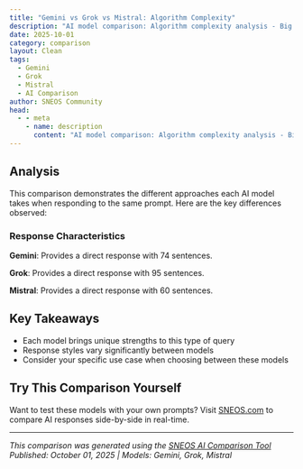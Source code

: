 ```yaml
---
title: "Gemini vs Grok vs Mistral: Algorithm Complexity"
description: "AI model comparison: Algorithm complexity analysis - Big O notation and efficiency..."
date: 2025-10-01
category: comparison
layout: Clean
tags:
  - Gemini
  - Grok
  - Mistral
  - AI Comparison
author: SNEOS Community
head:
  - - meta
    - name: description
      content: "AI model comparison: Algorithm complexity analysis - Big O notation and efficiency..."
---
```


<ChatComparison
  title="Gemini vs Grok vs Mistral: Algorithm Complexity"
  prompt="Algorithm complexity analysis - Big O notation and efficiency"
  :responses='{
    "Gemini": "## Algorithm Complexity Analysis: Big O Notation and Efficiency\n\nAlgorithm complexity analysis is a crucial part of computer science. It allows us to understand how an algorithm\u0027s performance (specifically, its running time and memory usage) scales with the size of the input.  This understanding helps us choose the most efficient algorithms for solving a particular problem, especially when dealing with large datasets.\n\n**Key Concepts:**\n\n* **Algorithm:** A well-defined set of instructions to solve a specific problem.\n* **Complexity:**  A measure of the resources (time or space) an algorithm requires as a function of the input size.\n* **Input Size (n):** A measure of the amount of data the algorithm processes (e.g., the number of elements in a list, the size of a matrix, the number of nodes in a graph).\n* **Big O Notation (O):** A mathematical notation used to classify algorithms according to how their running time or space requirements grow as the input size grows.  It describes the *upper bound* of the algorithm\u0027s growth rate. It focuses on the *dominant term* in the growth.\n\n**Why is Complexity Analysis Important?**\n\n* **Predict Performance:** Understand how an algorithm will behave with large inputs.\n* **Compare Algorithms:** Choose the most efficient algorithm for a given task.\n* **Identify Bottlenecks:** Pinpoint areas where performance improvements can be made.\n* **Design Better Algorithms:**  Inform the design process to create algorithms with better scaling properties.\n\n**Big O Notation Explained:**\n\nBig O notation expresses the *asymptotic* behavior of an algorithm.  It describes how the running time or space usage *grows* as the input size approaches infinity.  It ignores constant factors and lower-order terms because they become insignificant for large input sizes.\n\n**Common Big O Classes (from best to worst):**\n\n* **O(1) - Constant Time:** The algorithm\u0027s running time is independent of the input size.  It takes the same amount of time regardless of how large the input is.\n\n   * **Example:** Accessing an element in an array by its index.\n\n* **O(log n) - Logarithmic Time:** The running time grows proportionally to the logarithm of the input size. This is often seen in algorithms that divide the problem in half at each step.\n\n   * **Example:** Binary search in a sorted array.\n\n* **O(n) - Linear Time:** The running time grows linearly with the input size.  Each element in the input is typically processed once.\n\n   * **Example:** Searching for an element in an unsorted array.\n\n* **O(n log n) - Linearithmic Time:** A combination of linear and logarithmic time.  Often seen in efficient sorting algorithms.\n\n   * **Example:** Merge sort, Heap sort.\n\n* **O(n\u003Csup\u003E2\u003C/sup\u003E) - Quadratic Time:** The running time grows quadratically with the input size.  Often seen in nested loops where each element is compared with every other element.\n\n   * **Example:** Bubble sort, Insertion sort.\n\n* **O(n\u003Csup\u003E3\u003C/sup\u003E) - Cubic Time:** The running time grows cubically with the input size.  Often seen in algorithms involving three nested loops.\n\n   * **Example:** Multiplying two n x n matrices using the naive algorithm.\n\n* **O(2\u003Csup\u003En\u003C/sup\u003E) - Exponential Time:** The running time grows exponentially with the input size.  These algorithms quickly become impractical for even moderately sized inputs.\n\n   * **Example:** Finding all possible subsets of a set, brute-force solution to the Traveling Salesperson Problem.\n\n* **O(n!) - Factorial Time:** The running time grows factorially with the input size.  These algorithms are extremely inefficient and only suitable for very small inputs.\n\n   * **Example:** Generating all possible permutations of a list.\n\n**Important Considerations:**\n\n* **Best, Average, and Worst-Case Complexity:**  An algorithm may have different performance characteristics depending on the specific input data.\n    * **Best-case:** The most favorable input leads to the fastest execution.\n    * **Average-case:** The expected performance over all possible inputs.\n    * **Worst-case:** The least favorable input leads to the slowest execution.  Big O notation typically describes the *worst-case* complexity.\n* **Space Complexity:**  Big O notation can also be used to analyze the *space complexity* of an algorithm, which measures the amount of memory the algorithm requires as a function of the input size.\n* **Constants and Lower-Order Terms:**  Big O notation ignores constant factors and lower-order terms.  However, in practice, these factors can still have a significant impact on performance for small input sizes.\n* **Practical vs. Theoretical Complexity:**  While Big O notation provides a theoretical understanding of an algorithm\u0027s scalability, it\u0027s important to consider practical factors such as hardware limitations, programming language characteristics, and specific input data distributions when evaluating real-world performance.\n\n**How to Determine Big O Complexity:**\n\n1. **Identify the dominant operation:**  Determine which operation is executed the most frequently as the input size grows.\n2. **Count the number of times the dominant operation is executed:** Express this count as a function of the input size (n).\n3. **Drop constants and lower-order terms:** Simplify the function to its dominant term.\n4. **Express the complexity using Big O notation:**\n\n**Example 1: Finding the maximum element in an array:**\n\n\u0060\u0060\u0060python\ndef find_max(arr):\n  max_val = arr[0]\n  for i in range(1, len(arr)):\n    if arr[i] \u003E max_val:\n      max_val = arr[i]\n  return max_val\n\u0060\u0060\u0060\n\n* **Dominant operation:** Comparison \u0060arr[i] \u003E max_val\u0060\n* **Number of comparisons:** \u0060n - 1\u0060, where \u0060n\u0060 is the length of the array.\n* **Big O complexity:** O(n) - Linear time.  Each element in the array is visited and compared at most once.\n\n**Example 2: Nested loops:**\n\n\u0060\u0060\u0060python\ndef print_pairs(arr):\n  for i in range(len(arr)):\n    for j in range(len(arr)):\n      print(arr[i], arr[j])\n\u0060\u0060\u0060\n\n* **Dominant operation:** \u0060print(arr[i], arr[j])\u0060\n* **Number of print statements:** \u0060n * n = n^2\u0060, where \u0060n\u0060 is the length of the array.\n* **Big O complexity:** O(n\u003Csup\u003E2\u003C/sup\u003E) - Quadratic time.  The inner loop executes \u0060n\u0060 times for each iteration of the outer loop.\n\n**Example 3: Binary Search:**\n\n\u0060\u0060\u0060python\ndef binary_search(arr, target):\n  low = 0\n  high = len(arr) - 1\n  while low \u003C= high:\n    mid = (low \u002B high) // 2\n    if arr[mid] == target:\n      return mid\n    elif arr[mid] \u003C target:\n      low = mid \u002B 1\n    else:\n      high = mid - 1\n  return -1\n\u0060\u0060\u0060\n\n* **Dominant operation:** Comparison (\u0060arr[mid] == target\u0060, \u0060arr[mid] \u003C target\u0060, \u0060arr[mid] \u003E target\u0060)\n* **Number of comparisons:** In the worst case, the search space is halved in each iteration.  The number of iterations is roughly log\u003Csub\u003E2\u003C/sub\u003E(n).\n* **Big O complexity:** O(log n) - Logarithmic time.\n\n**Conclusion:**\n\nUnderstanding algorithm complexity analysis and Big O notation is essential for writing efficient and scalable code. By analyzing the time and space requirements of different algorithms, you can make informed decisions about which algorithms are best suited for specific tasks, especially when dealing with large datasets. Remember to consider the best, average, and worst-case complexities, as well as the practical implications of constants and lower-order terms. While Big O notation provides a theoretical framework, real-world performance can be influenced by various factors.\n",
    "Grok": "Algorithm complexity analysis is a critical concept in computer science that helps us understand the efficiency of an algorithm in terms of time and space as the input size grows. Big O notation is the most commonly used tool to describe the performance or complexity of an algorithm.\n\n### What is Big O Notation?\nBig O notation is a mathematical notation used to describe the **worst-case scenario** of an algorithm\u0027s time or space complexity as the input size (\u0060n\u0060) approaches infinity. It provides an upper bound on the growth rate of the algorithm\u0027s resource usage.\n\n- **Time Complexity**: Refers to the amount of time an algorithm takes to complete based on the input size.\n- **Space Complexity**: Refers to the amount of memory or space an algorithm uses based on the input size.\n\nBig O focuses on the **dominant term** in the complexity function, ignoring constants and lower-order terms because they become insignificant for large input sizes.\n\n### Why Use Big O?\n- It helps compare the efficiency of different algorithms.\n- It provides a high-level understanding of scalability (how the algorithm behaves with larger inputs).\n- It abstracts away hardware-specific details, focusing on the algorithm\u0027s inherent efficiency.\n\n---\n\n### Common Big O Notations\nHere are some common Big O complexities, ordered from most efficient to least efficient:\n\n| Notation        | Name                 | Example Use Case                                    |\n|-----------------|----------------------|----------------------------------------------------|\n| **O(1)**        | Constant Time        | Accessing an array element by index                |\n| **O(log n)**    | Logarithmic Time     | Binary Search                                      |\n| **O(n)**        | Linear Time          | Traversing a single list or array                  |\n| **O(n log n)**  | Linearithmic Time    | Efficient sorting algorithms (e.g., Merge Sort)    |\n| **O(n\u00B2)**       | Quadratic Time       | Nested loops (e.g., Bubble Sort)                   |\n| **O(n\u00B3)**       | Cubic Time           | Triple nested loops (e.g., matrix multiplication)  |\n| **O(2^n)**      | Exponential Time     | Solving the traveling salesman problem (brute force)|\n| **O(n!)**       | Factorial Time       | Solving the traveling salesman problem (permutations) |\n\n**Graphical Representation of Growth Rates**:\nAs \u0060n\u0060 increases, the performance gap between these complexities becomes more pronounced. For example, an \u0060O(1)\u0060 algorithm remains constant, while \u0060O(n!)\u0060 grows extremely fast.\n\n---\n\n### How to Calculate Big O Notation\nTo determine the Big O complexity of an algorithm, follow these steps:\n\n1. **Identify the basic operations**: Look for loops, recursive calls, or other operations that depend on the input size.\n2. **Count the number of operations**: Estimate how many times these operations execute as a function of \u0060n\u0060.\n3. **Drop constants and lower-order terms**: Focus only on the highest-order term that grows the fastest as \u0060n\u0060 increases.\n4. **Express the complexity in Big O notation**: Use the simplified term.\n\n#### Example 1: Linear Search\n\u0060\u0060\u0060python\ndef linear_search(arr, target):\n    for i in range(len(arr)):\n        if arr[i] == target:\n            return i\n    return -1\n\u0060\u0060\u0060\n- The loop iterates through each element of the array.\n- Worst case: The target is at the end or not in the array, so it performs \u0060n\u0060 comparisons.\n- Time Complexity: **O(n)** (linear time).\n\n#### Example 2: Nested Loops\n\u0060\u0060\u0060python\ndef print_pairs(arr):\n    for i in range(len(arr)):\n        for j in range(len(arr)):\n            print(arr[i], arr[j])\n\u0060\u0060\u0060\n- The outer loop runs \u0060n\u0060 times.\n- The inner loop runs \u0060n\u0060 times for each iteration of the outer loop.\n- Total operations: \u0060n * n = n\u00B2\u0060.\n- Time Complexity: **O(n\u00B2)** (quadratic time).\n\n#### Example 3: Binary Search\n\u0060\u0060\u0060python\ndef binary_search(arr, target):\n    left, right = 0, len(arr) - 1\n    while left \u003C= right:\n        mid = (left \u002B right) // 2\n        if arr[mid] == target:\n            return mid\n        elif arr[mid] \u003C target:\n            left = mid \u002B 1\n        else:\n            right = mid - 1\n    return -1\n\u0060\u0060\u0060\n- Each iteration halves the search space.\n- Number of iterations: \u0060log\u2082(n)\u0060.\n- Time Complexity: **O(log n)** (logarithmic time).\n\n---\n\n### Rules for Simplifying Big O\n1. **Drop Constants**: If an algorithm takes \u00603n\u0060 operations, it is still \u0060O(n)\u0060. The constant \u00603\u0060 is ignored.\n   - Example: \u0060O(5n)\u0060 simplifies to \u0060O(n)\u0060.\n2. **Drop Lower-Order Terms**: If an algorithm takes \u0060n\u00B2 \u002B n \u002B 5\u0060 operations, focus on the dominant term \u0060n\u00B2\u0060.\n   - Example: \u0060O(n\u00B2 \u002B n)\u0060 simplifies to \u0060O(n\u00B2)\u0060.\n3. **Multiple Variables**: If an algorithm depends on multiple inputs (e.g., \u0060m\u0060 and \u0060n\u0060), include both in the notation.\n   - Example: A loop over \u0060m\u0060 and \u0060n\u0060 would be \u0060O(m * n)\u0060.\n\n---\n\n### Space Complexity\nSpace complexity describes the amount of memory an algorithm uses as a function of the input size. It includes:\n- **Fixed Space**: Constant memory usage (e.g., variables).\n- **Variable Space**: Memory that grows with input size (e.g., arrays or recursive call stacks).\n\n#### Example: Recursive Factorial\n\u0060\u0060\u0060python\ndef factorial(n):\n    if n == 0:\n        return 1\n    return n * factorial(n - 1)\n\u0060\u0060\u0060\n- Time Complexity: **O(n)** (one recursive call per input value).\n- Space Complexity: **O(n)** (due to the recursive call stack storing \u0060n\u0060 frames).\n\n#### Example: Iterative Factorial\n\u0060\u0060\u0060python\ndef factorial(n):\n    result = 1\n    for i in range(1, n \u002B 1):\n        result *= i\n    return result\n\u0060\u0060\u0060\n- Time Complexity: **O(n)** (loop runs \u0060n\u0060 times).\n- Space Complexity: **O(1)** (uses only a constant amount of memory regardless of \u0060n\u0060).\n\n---\n\n### Best, Average, and Worst Case\nBig O typically describes the **worst-case** scenario, but it\u0027s useful to consider other cases:\n- **Best Case**: The minimum time an algorithm takes (e.g., finding the first element in linear search - \u0060O(1)\u0060).\n- **Average Case**: The expected time over random inputs (often more complex to calculate).\n- **Worst Case**: The maximum time an algorithm takes (e.g., finding the last element in linear search - \u0060O(n)\u0060).\n\nFor example, in QuickSort:\n- Best Case: \u0060O(n log n)\u0060 (balanced partitions).\n- Average Case: \u0060O(n log n)\u0060 (random partitions).\n- Worst Case: \u0060O(n\u00B2)\u0060 (unbalanced partitions, e.g., already sorted array with poor pivot choice).\n\n---\n\n### Efficiency and Practical Implications\n- **Scalability**: An algorithm with \u0060O(n\u00B2)\u0060 complexity might be fine for small inputs (e.g., \u0060n = 10\u0060), but for large inputs (e.g., \u0060n = 1000\u0060), it becomes impractical.\n- **Trade-offs**: Sometimes, a faster time complexity (e.g., \u0060O(n log n)\u0060) comes at the cost of higher space complexity (e.g., using extra memory for sorting).\n- **Real-World Performance**: Big O is a theoretical measure. Actual performance may depend on hardware, cache efficiency, and constant factors.\n\n#### Example: Choosing Between Algorithms\n- If \u0060n\u0060 is small, a simple \u0060O(n\u00B2)\u0060 algorithm (like Bubble Sort) might be faster in practice due to lower overhead.\n- If \u0060n\u0060 is large, an \u0060O(n log n)\u0060 algorithm (like Merge Sort) is more efficient despite higher constant factors.\n\n---\n\n### Amortized Analysis\nIn some cases, the cost of operations varies across a sequence of operations. Amortized analysis provides an average cost per operation over a sequence of operations.\n- Example: Dynamic arrays (like Python\u0027s list) may occasionally resize (costly operation), but the average cost per insertion is still \u0060O(1)\u0060.\n\n---\n\n### Conclusion\nUnderstanding Big O notation and algorithm efficiency is essential for designing scalable software. By analyzing time and space complexity, you can choose the most appropriate algorithm for a given problem and input size. While Big O focuses on the worst-case and theoretical growth, always consider practical factors (like constant overhead or hardware constraints) when implementing solutions.",
    "Mistral": "Algorithm complexity analysis is a crucial aspect of computer science that helps in understanding the efficiency of algorithms. This analysis is typically done using Big O notation, which describes the upper bound of the complexity in terms of time and space. Here\u2019s a detailed look at Big O notation and how it relates to algorithm efficiency:\n\n### Big O Notation\n\nBig O notation provides a way to describe the worst-case scenario of an algorithm\u0027s efficiency. It focuses on the growth rate of the runtime or space requirements as the input size increases. The notation abstracts away constants and lower-order terms, focusing on the dominant term that most significantly affects the growth rate.\n\n### Common Time Complexities\n\n1. **O(1) - Constant Time**:\n   - The algorithm\u0027s runtime does not depend on the size of the input.\n   - Example: Accessing an element in an array by index.\n\n2. **O(log n) - Logarithmic Time**:\n   - The runtime grows logarithmically with the input size.\n   - Example: Binary search on a sorted array.\n\n3. **O(n) - Linear Time**:\n   - The runtime grows linearly with the input size.\n   - Example: Linear search in an array.\n\n4. **O(n log n) - Linearithmic Time**:\n   - The runtime grows in relation to n log n.\n   - Example: Efficient sorting algorithms like Merge Sort and Heap Sort.\n\n5. **O(n^2) - Quadratic Time**:\n   - The runtime grows quadratically with the input size.\n   - Example: Bubble Sort, Insertion Sort.\n\n6. **O(2^n) - Exponential Time**:\n   - The runtime grows exponentially with the input size.\n   - Example: Brute-force algorithms for problems like the traveling salesman problem.\n\n7. **O(n!) - Factorial Time**:\n   - The runtime grows factorially with the input size.\n   - Example: Generating all permutations of a set.\n\n### Space Complexity\n\nSpace complexity refers to the amount of memory an algorithm needs in relation to the input size. It is also expressed using Big O notation.\n\n1. **O(1) - Constant Space**:\n   - The algorithm uses a constant amount of space, regardless of the input size.\n   - Example: In-place algorithms like in-place quicksort.\n\n2. **O(n) - Linear Space**:\n   - The algorithm uses space that grows linearly with the input size.\n   - Example: An algorithm that uses an auxiliary array of the same size as the input.\n\n3. **O(n^2) - Quadratic Space**:\n   - The algorithm uses space that grows quadratically with the input size.\n   - Example: An algorithm that uses a 2D array of size n x n.\n\n### Efficiency Considerations\n\n1. **Time Efficiency**:\n   - Algorithms with lower time complexity are generally more efficient.\n   - For large input sizes, the difference between O(n) and O(n^2) can be significant.\n\n2. **Space Efficiency**:\n   - Algorithms with lower space complexity are generally more efficient in terms of memory usage.\n   - In-place algorithms are often preferred when memory is a constraint.\n\n3. **Trade-offs**:\n   - Sometimes, there is a trade-off between time and space complexity. For example, an algorithm might use more space to achieve a faster runtime.\n   - Real-world constraints like memory availability and processing power can influence the choice of algorithm.\n\n### Practical Examples\n\n1. **Sorting Algorithms**:\n   - **Bubble Sort**: O(n^2) time complexity, O(1) space complexity.\n   - **Merge Sort**: O(n log n) time complexity, O(n) space complexity.\n   - **Quick Sort**: O(n log n) average time complexity, O(log n) space complexity.\n\n2. **Searching Algorithms**:\n   - **Linear Search**: O(n) time complexity, O(1) space complexity.\n   - **Binary Search**: O(log n) time complexity, O(1) space complexity.\n\n3. **Graph Algorithms**:\n   - **Depth-First Search (DFS)**: O(V \u002B E) time complexity, O(V) space complexity.\n   - **Breadth-First Search (BFS)**: O(V \u002B E) time complexity, O(V) space complexity.\n\n### Conclusion\n\nUnderstanding Big O notation and the efficiency of algorithms is essential for making informed decisions about which algorithms to use in different scenarios. By analyzing the time and space complexity, you can choose algorithms that are best suited for the constraints and requirements of your application."
  }'
  published-date="11:29"
/>

## Analysis

This comparison demonstrates the different approaches each AI model takes when responding to the same prompt. Here are the key differences observed:

### Response Characteristics

**Gemini**: Provides a direct response with 74 sentences. 

**Grok**: Provides a direct response with 95 sentences. 

**Mistral**: Provides a direct response with 60 sentences. 

## Key Takeaways

- Each model brings unique strengths to this type of query
- Response styles vary significantly between models
- Consider your specific use case when choosing between these models

## Try This Comparison Yourself

Want to test these models with your own prompts? Visit [SNEOS.com](https://sneos.com) to compare AI responses side-by-side in real-time.

---

*This comparison was generated using the [SNEOS AI Comparison Tool](https://sneos.com)*
*Published: October 01, 2025 | Models: Gemini, Grok, Mistral*
